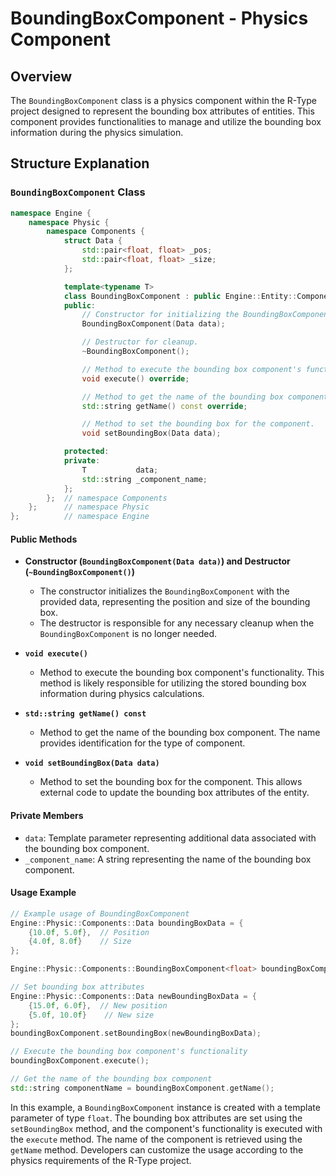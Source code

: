 # BoundingBoxComponent - Physics Component

## Overview

The `BoundingBoxComponent` class is a physics component within the R-Type project designed to represent the bounding box attributes of entities. This component provides functionalities to manage and utilize the bounding box information during the physics simulation.

## Structure Explanation

### `BoundingBoxComponent` Class

```cpp
namespace Engine {
    namespace Physic {
        namespace Components {
            struct Data {
                std::pair<float, float> _pos;
                std::pair<float, float> _size;
            };

            template<typename T>
            class BoundingBoxComponent : public Engine::Entity::Component::AComponent {
            public:
                // Constructor for initializing the BoundingBoxComponent with data.
                BoundingBoxComponent(Data data);

                // Destructor for cleanup.
                ~BoundingBoxComponent();

                // Method to execute the bounding box component's functionality.
                void execute() override;

                // Method to get the name of the bounding box component.
                std::string getName() const override;

                // Method to set the bounding box for the component.
                void setBoundingBox(Data data);

            protected:
            private:
                T           data;
                std::string _component_name;
            };
        };  // namespace Components
    };      // namespace Physic
};          // namespace Engine
```

#### Public Methods

- **Constructor (`BoundingBoxComponent(Data data)`) and Destructor (`~BoundingBoxComponent()`)**
  - The constructor initializes the `BoundingBoxComponent` with the provided data, representing the position and size of the bounding box.
  - The destructor is responsible for any necessary cleanup when the `BoundingBoxComponent` is no longer needed.

- **`void execute()`**
  - Method to execute the bounding box component's functionality. This method is likely responsible for utilizing the stored bounding box information during physics calculations.

- **`std::string getName() const`**
  - Method to get the name of the bounding box component. The name provides identification for the type of component.

- **`void setBoundingBox(Data data)`**
  - Method to set the bounding box for the component. This allows external code to update the bounding box attributes of the entity.

#### Private Members

- `data`: Template parameter representing additional data associated with the bounding box component.
- `_component_name`: A string representing the name of the bounding box component.

#### Usage Example

```cpp
// Example usage of BoundingBoxComponent
Engine::Physic::Components::Data boundingBoxData = {
    {10.0f, 5.0f},  // Position
    {4.0f, 8.0f}    // Size
};

Engine::Physic::Components::BoundingBoxComponent<float> boundingBoxComponent(boundingBoxData);

// Set bounding box attributes
Engine::Physic::Components::Data newBoundingBoxData = {
    {15.0f, 6.0f},  // New position
    {5.0f, 10.0f}    // New size
};
boundingBoxComponent.setBoundingBox(newBoundingBoxData);

// Execute the bounding box component's functionality
boundingBoxComponent.execute();

// Get the name of the bounding box component
std::string componentName = boundingBoxComponent.getName();
```

In this example, a `BoundingBoxComponent` instance is created with a template parameter of type `float`. The bounding box attributes are set using the `setBoundingBox` method, and the component's functionality is executed with the `execute` method. The name of the component is retrieved using the `getName` method. Developers can customize the usage according to the physics requirements of the R-Type project.